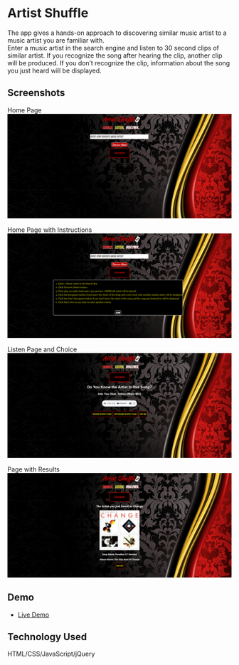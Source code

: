 # Artist Shuffle
The app gives a hands-on approach to discovering similar music artist to a music artist you are familiar with.  
Enter a music artist in the search engine and listen to 30 second clips of similar artist. If you recognize the song after hearing the clip, another clip will be produced. If you don’t recognize the clip, information about the song you just heard will be displayed. 

## Screenshots
Home Page
![Home Page](Screenshots/2018-08-03_11-08-48.png)

Home Page with Instructions
![Home Page with Instructions](Screenshots/2018-08-03_11-10-16.png)

Listen Page and Choice
![Listen Page and Choice](Screenshots/2018-08-03_11-11-32.png)

Page with Results
![Page with Results](Screenshots/2018-08-03_11-12-35.png)

## Demo 
- [Live Demo](https://jnewby91.github.io/ArtistShuffle/)

## Technology Used 
HTML/CSS/JavaScript/jQuery
